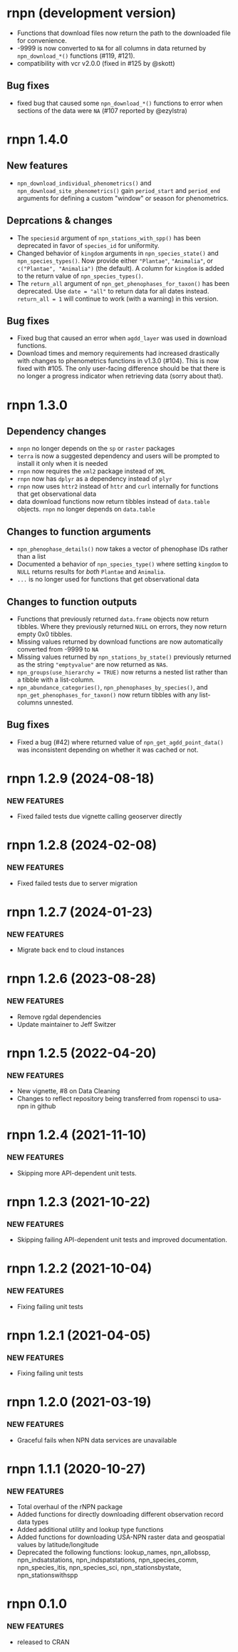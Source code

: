 # rnpn (development version)

* Functions that download files now return the path to the downloaded file for convenience.
* -9999 is now converted to `NA` for all columns in data returned by `npn_download_*()` functions (#119, #121).
* compatibility with vcr v2.0.0 (fixed in #125 by @skott)

## Bug fixes

* fixed bug that caused some `npn_download_*()` functions to error when sections of the data were `NA` (#107 reported by @ezylstra)


# rnpn 1.4.0

## New features

* `npn_download_individual_phenometrics()` and `npn_download_site_phenometrics()` gain `period_start` and `period_end` arguments for defining a custom "window" or season for phenometrics.

## Deprcations & changes

* The `speciesid` argument of `npn_stations_with_spp()` has been deprecated in favor of `species_id` for uniformity.
* Changed behavior of `kingdom` arguments in `npn_species_state()` and `npn_species_types()`.  Now provide either `"Plantae"`, `"Animalia"`, or `c("Plantae", "Animalia")` (the default). A column for `kingdom` is added to the return value of `npn_species_types()`.
* The `return_all` argument of `npn_get_phenophases_for_taxon()` has been deprecated.  Use `date = "all"` to return data for all dates instead. `return_all = 1` will continue to work (with a warning) in this version.

## Bug fixes

* Fixed bug that caused an error when `agdd_layer` was used in download functions.
* Download times and memory requirements had increased drastically with changes to phenometrics functions in v1.3.0 (#104).  This is now fixed with #105.  The only user-facing difference should be that there is no longer a progress indicator when retrieving data (sorry about that).

# rnpn 1.3.0

## Dependency changes

* `nnpn` no longer depends on the `sp` or `raster` packages
* `terra` is now a suggested dependency and users will be prompted to install it only when it is needed
* `rnpn` now requires the `xml2` package instead of `XML`
* `rnpn` now has `dplyr` as a dependency instead of `plyr`
* `rnpn` now uses `httr2` instead of `httr` and `curl` internally for functions that get observational data
* data download functions now return tibbles instead of `data.table` objects.  `rnpn` no longer depends on `data.table`

## Changes to function arguments

* `npn_phenophase_details()` now takes a vector of phenophase IDs rather than a list
* Documented a behavior of `npn_species_type()` where setting `kingdom` to `NULL` returns results for *both* `Plantae` and `Animalia`. 
* `...` is no longer used for functions that get observational data

## Changes to function outputs

* Functions that previously returned `data.frame` objects now return tibbles. Where they previously returned `NULL` on errors, they now return empty 0x0 tibbles.
* Missing values returned by download functions are now automatically converted from -9999 to `NA`
* Missing values returned by `npn_stations_by_state()` previously returned as the string `"emptyvalue"` are now returned as `NA`s.
* `npn_groups(use_hierarchy = TRUE)` now returns a nested list rather than a tibble with a list-column.
* `npn_abundance_categories()`, `npn_phenophases_by_species()`, and `npn_get_phenophases_for_taxon()` now return tibbles with any list-columns unnested.


## Bug fixes

* Fixed a bug (#42) where returned value of `npn_get_agdd_point_data()` was inconsistent depending on whether it was cached or not.

# rnpn 1.2.9 (2024-08-18)

### NEW FEATURES

* Fixed failed tests due vignette calling geoserver directly

# rnpn 1.2.8 (2024-02-08)

### NEW FEATURES

* Fixed failed tests due to server migration

# rnpn 1.2.7 (2024-01-23)

### NEW FEATURES

* Migrate back end to cloud instances

# rnpn 1.2.6 (2023-08-28)

### NEW FEATURES

* Remove rgdal dependencies
* Update maintainer to Jeff Switzer

# rnpn 1.2.5 (2022-04-20)

### NEW FEATURES

* New vignette, #8 on Data Cleaning
* Changes to reflect repository being transferred from ropensci to usa-npn in github

# rnpn 1.2.4 (2021-11-10)

### NEW FEATURES

* Skipping more API-dependent unit tests.

# rnpn 1.2.3 (2021-10-22)

### NEW FEATURES

* Skipping failing API-dependent unit tests and improved documentation.

# rnpn 1.2.2 (2021-10-04)

### NEW FEATURES

* Fixing failing unit tests

# rnpn 1.2.1 (2021-04-05)

### NEW FEATURES

* Fixing failing unit tests

# rnpn 1.2.0 (2021-03-19)

### NEW FEATURES

* Graceful fails when NPN data services are unavailable

# rnpn 1.1.1 (2020-10-27)

### NEW FEATURES

* Total overhaul of the rNPN package
* Added functions for directly downloading different observation record data types
* Added additional utility and lookup type functions
* Added functions for downloading USA-NPN raster data and geospatial values by latitude/longitude
* Deprecated the following functions: lookup_names, npn_allobssp, npn_indsatstations, npn_indspatstations, npn_species_comm, npn_species_itis, npn_species_sci, npn_stationsbystate, npn_stationswithspp

# rnpn 0.1.0

### NEW FEATURES

* released to CRAN
